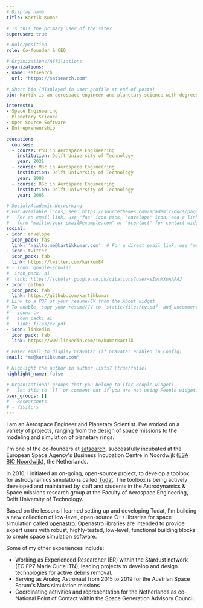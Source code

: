 ```yaml
---
# Display name
title: Kartik Kumar

# Is this the primary user of the site?
superuser: true

# Role/position
role: Co-founder & CEO

# Organizations/Affiliations
organizations:
- name: satsearch
  url: "https://satsearch.com"

# Short bio (displayed in user profile at end of posts)
bio: Kartik is an aerospace engineer and planetary science with degrees from Delft University of Technology in the Netherlands. He is currently co-founder and CEO at satsearch, where he is working on democratizing access to the global commercial space market.

interests:
- Space Engineering
- Planetary Science
- Open Source Software
- Entrepreneurship

education:
  courses:
  - course: PhD in Aerospace Engineering
    institution: Delft University of Technology
    year: 2021
  - course: MSc in Aerospace Engineering
    institution: Delft University of Technology
    year: 2008
  - course: BSc in Aerospace Engineering
    institution: Delft University of Technology
    year: 2005

# Social/Academic Networking
# For available icons, see: https://sourcethemes.com/academic/docs/page-builder/#icons
#   For an email link, use "fas" icon pack, "envelope" icon, and a link in the
#   form "mailto:your-email@example.com" or "#contact" for contact widget.
social:
- icon: envelope
  icon_pack: fas
  link: 'mailto:me@kartikkumar.com'  # For a direct email link, use "mailto:me@kartikkumar.com".
- icon: twitter
  icon_pack: fab
  link: https://twitter.com/karkum84
# - icon: google-scholar
#  icon_pack: ai
#  link: https://scholar.google.co.uk/citations?user=sIwtMXoAAAAJ
- icon: github
  icon_pack: fab
  link: https://github.com/kartikkumar
# Link to a PDF of your resume/CV from the About widget.
# To enable, copy your resume/CV to `static/files/cv.pdf` and uncomment the lines below.
# - icon: cv
#   icon_pack: ai
#   link: files/cv.pdf
- icon: linkedin
  icon_pack: fab
  link: https://www.linkedin.com/in/kumarkartik

# Enter email to display Gravatar (if Gravatar enabled in Config)
email: "me@kartikkumar.com"

# Highlight the author in author lists? (true/false)
highlight_name: false

# Organizational groups that you belong to (for People widget)
#   Set this to `[]` or comment out if you are not using People widget.
user_groups: []
# - Researchers
# - Visitors
---
```


I am an Aerospace Engineer and Planetary Scientist. I've worked on a variety of projects, ranging from the design of space missions to the modeling and simulation of planetary rings.

I'm one of the co-founders at [satsearch](https://satsearch.com "satsearch: the global marketplace for the space industry"), successfully incubated at the European Space Agency's Business Incubation Centre in Noordwijk ([ESA BIC Noordwijk](https://www.sbicnoordwijk.nl "ESA BIC Noordwijk")), the Netherlands.

In 2010, I initiated an on-going, open-source project, to develop a toolbox for astrodynamics simulations called [Tudat](https://github.com/tudat "Tudat on GitHub"). The toolbox is being actively developed and maintained by staff and students in the Astrodynamics & Space missions research group at the Faculty of Aerospace Engineering, Delft University of Technology.

Based on the lessons I learned setting up and developing Tudat, I'm building a new collection of low-level, open-source C++ libraries for space simulation called [openastro](https://github.com/openastro "openastro on GitHub"). Openastro libraries are intended to provide expert users with robust, highly-tested, low-level, functional building blocks to create space simulation software.

Some of my other experiences include:
- Working as Experienced Researcher (ER) within the Stardust network (EC FP7 Marie Curie ITN), leading projects to develop and design technologies for active debris removal.
- Serving as Analog Astronaut from 2015 to 2019 for the Austrian Space Forum's Mars simulation missions
- Coordinating activities and representation for the Netherlands as co-National Point of Contact within the Space Generation Advisory Council.